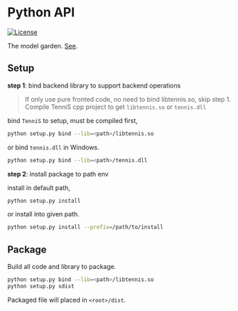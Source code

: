 # Python API

[![License](https://img.shields.io/badge/license-BSD-blue.svg)](LICENSE)

The model garden. [See](./garden/README.md).

## Setup

**step 1**: bind backend library to support backend operations
> If only use pure fronted code, no need to bind libtennis.so, skip step 1.
> Compile TenniS cpp project to get `libtennis.so` or `tennis.dll`

bind `TenniS` to setup, must be compiled first,
```bash
python setup.py bind --lib=<path>/libtennis.so
```
or bind `tennis.dll` in Windows.
```bash
python setup.py bind --lib=<path>/tennis.dll
```

**step 2**: install package to path env

install in default path,
```bash
python setup.py install
```
or install into given path.
```bash
python setup.py install --prefix=/path/to/install
```

## Package

Build all code and library to package.
```bash
python setup.py bind --lib=<path>/libtennis.so
python setup.py sdist
```
Packaged file will placed in `<root>/dist`.

